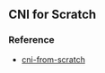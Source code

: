 ## CNI for Scratch

### Reference
- [cni-from-scratch](https://github.com/eranyanay/cni-from-scratch)
